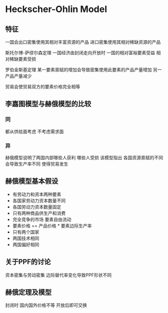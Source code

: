 # Heckscher-Ohlin Model
## 特征
一国会出口密集使用其相对丰富资源的产品
进口密集使用其相对稀缺资源的产品

斯托尔博-萨缪尔森定理 一国经济由封闭走向开放时 一国的相对富裕要素受益 相对稀缺要素受损

罗伯金斯基定理 某一要素禀赋的增加会导致密集使用此要素的产品产量增加 另一产品产量减少

贸易会使贸易双方的要素价格完全相等

## 李嘉图模型与赫俄模型的比较
### 同 
都从供给面考虑 不考虑需求面
### 异
赫俄模型说明了两国内部哪些人获利 哪些人受损
该模型指出 各国资源禀赋的不同会导致生产率不同 使得贸易发生

## 赫俄模型基本假设
- 有劳动力和资本两种要素
- 各国家劳动力资本数量不同
- 各国劳动力资本数量固定
- 只有两种商品供生产和消费
- 完全竞争的市场 要素自由流动
- 要素价格 == 产品价格 * 要素边际生产率
- 只有两个国家
- 两国技术相同
- 两国偏好相同

## 关于PPF的讨论
资本密集与劳动密集
边际替代率变化导致PPF形状不同

## 赫俄定理及模型
封闭时 国内国外价格不等 开放后即可交换















